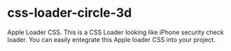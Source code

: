 # css-loader-circle-3d
Apple Loader CSS. This is a CSS Loader looking like iPhone security check loader. You can easily entegrate this Apple loader CSS into your project. 
